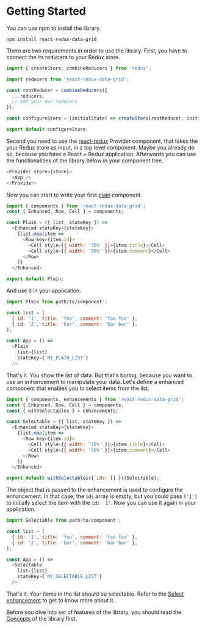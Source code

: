 # Getting Started

You can use npm to install the library.

`npm install react-redux-data-grid`

There are two requirements in order to use the library. First, you have to connect the its reducers to your Redux store.

```javascript
import { createStore, combineReducers } from 'redux';

import reducers from 'react-redux-data-grid';

const rootReducer = combineReducers({
  ...reducers,
  // add your own reducers
});

const configureStore = (initialState) => createStore(rootReducer, initialState);

export default configureStore;
```

Second you need to use the [react-redux](https://github.com/reactjs/react-redux) Provider component, that takes the your Redux store as input, in a top level component. Maybe you already do so, because you have a React + Redux application. Afterwards you can use the functionalities of the library below in your component tree.

```javascript
<Provider store={store}>
  <App />
</Provider>
```

Now you can start to write your first [plain](/docs/features/Plain.md) component.

```javascript
import { components } from 'react-redux-data-grid';
const { Enhanced, Row, Cell } = components;

const Plain = ({ list, stateKey }) =>
  <Enhanced stateKey={stateKey}>
    {list.map(item =>
      <Row key={item.id}>
        <Cell style={{ width: '70%' }}>{item.title}</Cell>
        <Cell style={{ width: '30%' }}>{item.comment}</Cell>
      </Row>
    )}
  </Enhanced>

export default Plain;
```

And use it in your application.

```javascript
import Plain from path/to/component';

const list = [
  { id: '1', title: 'foo', comment: 'foo foo' },
  { id: '2', title: 'bar', comment: 'bar bar' },
];

const App = () =>
  <Plain
    list={list}
    stateKey={'MY_PLAIN_LIST'}
  />
```

That's it. You show the list of data. But that's boring, because you want to use an enhancement to manipulate your data. Let's define a enhanced component that enables you to select items from the list.

```javascript
import { components, enhancements } from 'react-redux-data-grid';
const { Enhanced, Row, Cell } = components;
const { withSelectables } = enhancements;

const Selectable = ({ list, stateKey }) =>
  <Enhanced stateKey={stateKey}>
    {list.map(item =>
      <Row key={item.id}>
        <Cell style={{ width: '70%' }}>{item.title}</Cell>
        <Cell style={{ width: '30%' }}>{item.comment}</Cell>
      </Row>
    )}
  </Enhanced>

export default withSelectables({ ids: [] })(Selectable);
```

The object that is passed to the enhancement is used to configure the enhancement. In that case, the `ids` array is empty, but you could pass `['1']` to initially select the item with the `id: '1'`. Now you can use it again in your application.

```javascript
import Selectable from path/to/component';

const list = [
  { id: '1', title: 'foo', comment: 'foo foo' },
  { id: '2', title: 'bar', comment: 'bar bar' },
];

const App = () =>
  <Selectable
    list={list}
    stateKey={'MY_SELECTABLE_LIST'}
  />
```

That's it. Your items in the list should be selectable. Refer to the [Select enhancement](/docs/features/Select.md) to get to know more about it.

Before you dive into set of features of the library, you should read the [Concepts](/docs/Concepts.md) of the library first.
